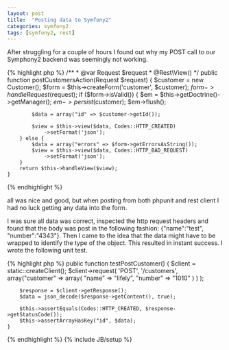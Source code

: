 ```yaml
---
layout: post
title:  "Posting data to Symfony2"
categories: symfony2
tags: [symfony2, rest]
---
```


After struggling for a couple of hours I found out why my POST call to our Symphony2 backend was seemingly not working.

{% highlight php %}
    /**
     * @var Request $request
     * @Rest\View()
     */
    public function postCustomersAction(Request $request) {
        $customer = new Customer();
        $form = $this->createForm('customer', $customer);
        $form->handleRequest($request);
        if ($form->isValid()) {
            $em = $this->getDoctrine()->getManager();
            $em->persist($customer);
            $em->flush();
            
            $data = array("id" => $customer->getId());

            $view = $this->view($data, Codes::HTTP_CREATED)
                ->setFormat('json');
        } else {
            $data = array("errors" => $form->getErrorsAsString());
            $view = $this->view($data, Codes::HTTP_BAD_REQUEST)
                ->setFormat('json');
        }
        return $this->handleView($view);
    }
{% endhighlight %}

<!--more-->

all was nice and good, but when posting from both phpunit and rest client I had no luck getting any data into the form.

I was sure all data was correct, inspected the http request headers and found that the body was post in the following fashion: {"name":"test", "number":"4343"}. Then I came to the idea that the data might have to be wrapped to identify the type of the object. This resulted in instant success. I wrote the following unit test.

{% highlight php %}
   public function testPostCustomer()
    {
        $client = static::createClient();
        $client->request(
            'POST',
            '/customers',
            array("customer" =>
                array(
                    "name" => "lifely",
                    "number" => "1010"
                )
            )
        );

        $response = $client->getResponse();
        $data = json_decode($response->getContent(), true);

        $this->assertEquals(Codes::HTTP_CREATED, $response->getStatusCode());
        $this->assertArrayHasKey("id", $data);
    }
{% endhighlight %}
{% include JB/setup %}
